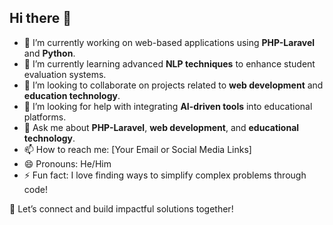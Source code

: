 ## Hi there 👋

<!--
**lordfrancis/lordfrancis** is a ✨ _special_ ✨ repository because its `README.md` (this file) appears on your GitHub profile.
-->

- 🔭 I’m currently working on web-based applications using **PHP-Laravel** and **Python**.  
- 🌱 I’m currently learning advanced **NLP techniques** to enhance student evaluation systems.  
- 👯 I’m looking to collaborate on projects related to **web development** and **education technology**.  
- 🤔 I’m looking for help with integrating **AI-driven tools** into educational platforms.  
- 💬 Ask me about **PHP-Laravel**, **web development**, and **educational technology**.  
- 📫 How to reach me: [Your Email or Social Media Links]  
- 😄 Pronouns: He/Him  
- ⚡ Fun fact: I love finding ways to simplify complex problems through code!  

🌟 Let’s connect and build impactful solutions together!
